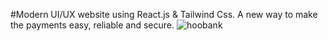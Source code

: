 #Modern UI/UX website using React.js & Tailwind Css.
A new way to make the payments easy, reliable and secure.
![hoobank](https://user-images.githubusercontent.com/46294668/185782228-a71e2198-8909-45ae-b2f0-924be1de25e8.JPG)
